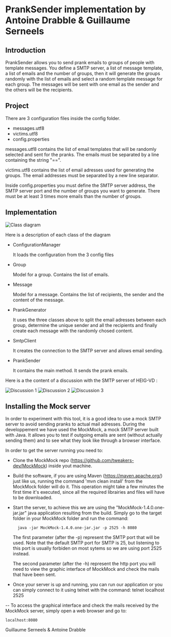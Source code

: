 # PrankSender implementation by Antoine Drabble & Guillaume Serneels

## Introduction

PrankSender allows you to send prank emails to groups of people with template messages. You define a SMTP server, a list of message template, a list of emails and the number of groups, then it will generate the groups randomly with the list of emails and select a random template message for each group. The messages will be sent with one email as the sender and the others will be the recipients.

## Project

There are 3 configuration files inside the config folder.

* messages.utf8
* victims.utf8
* config.properties

messages.utf8 contains the list of email templates that will be randomly selected and sent for the pranks. The emails must be separated by a line containing the string "==".

victims.utf8 contains the list of email adresses used for generating the groups. The email addresses must be separated by a new line separator.

Inside config.properties you must define the SMTP server address, the SMTP server port and the number of groups you want to generate. There must be at least 3 times more emails than the number of groups.

## Implementation

![Class diagram](https://github.com/servietsky777/PrankSender/raw/master/figures/ClassDiagram.jpg)

Here is a description of each class of the diagram

* ConfigurationManager

	It loads the configuration from the 3 config files

* Group

	Model for a group. Contains the list of emails.

* Message

	Model for a message. Contains the list of recipients, the sender and the content of the message.

* PrankGenerator

	It uses the three classes above to split the email adresses between each group, determine the unique sender and all the recipients  and finally create each message with the randomly chosed content.

* SmtpClient

	It creates the connection to the SMTP server and allows email sending.

* PrankSender 

	It contains the main method. It sends the prank emails.

Here is a the content of a discussion with the SMTP server of HEIG-VD :

![Discussion 1](https://github.com/servietsky777/PrankSender/raw/master/figures/chat1.png)
![Discussion 2](https://github.com/servietsky777/PrankSender/raw/master/figures/chat2.png)
![Discussion 3](https://github.com/servietsky777/PrankSender/raw/master/figures/chat3.png)


## Installing the Mock server

In order to experiment with this tool, it is a good idea to use a mock SMTP server to avoid sending pranks to actual mail adresses. During the developpement we have used the MockMock, a mock SMTP server built with Java. It allows you to test if outgoing emails are sent (without actually sending them) and to see what they look like through a browser interface.

In order to get the server running you need to:
 
* Clone the MockMock repo (https://github.com/tweakers-dev/MockMock) inside yout machine.

* Build the software, if you are using Maven (https://maven.apache.org/) just like us, running the command 	'mvn clean install' from the MockMock folder will do it. This operation might take a few minutes the                                            first time it's executed, since all the required librairies and files will have to be downloaded.

* Start the server, to achieve this we are using the "MockMock-1.4.0.one-jar.jar" java application resulting from the build. Simply go to the target folder in your MockMock folder and run the command:

		java -jar MockMock-1.4.0.one-jar.jar -p 2525 -h 8080

	The first parameter (after the -p) represent the SMTP port that will be used. Note that the default SMTP 		port for SMTP is 25, but listening to this port is usually forbiden on most sytems so we are using port 	2525 instead.
	
	The second parameter (after the -h) represent the http port you will need to view the graphic interface 		of MockMock and check the mails that have been sent.
	
* Once your server is up and running, you can run our application or you can simply connect to it using telnet with the command:
		telnet localhost 2525


-- To access the graphical interface and check the mails received by the MockMock server, simply open a web 		browser and go to:

	localhost:8080


Guillaume Serneels & Antoine Drabble